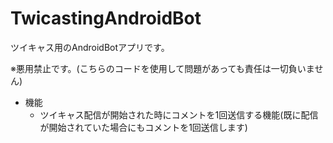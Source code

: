 # TwicastingAndroidBot

ツイキャス用のAndroidBotアプリです。

※悪用禁止です。(こちらのコードを使用して問題があっても責任は一切負いません)

- 機能
  - ツイキャス配信が開始された時にコメントを1回送信する機能(既に配信が開始されていた場合にもコメントを1回送信します)
